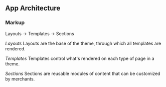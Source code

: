 ## App Architecture

### Markup

Layouts -> Templates -> Sections

*Layouts*
Layouts are the base of the theme, through which all templates are rendered.

*Templates*
Templates control what's rendered on each type of page in a theme.

*Sections*
Sections are reusable modules of content that can be customized by merchants.